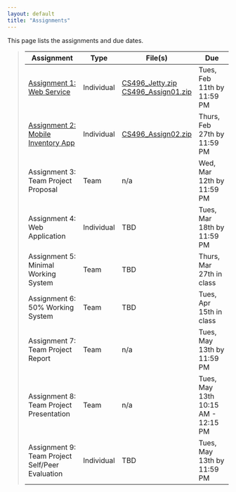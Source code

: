 ```yaml
---
layout: default
title: "Assignments"
---
```


This page lists the assignments and due dates.

> Assignment | Type | File(s) | Due
> ---------- | ---- | ------- | ---
> [Assignment 1: Web Service](assign01.html) | Individual | [CS496\_Jetty.zip](CS496_Jetty.zip) <br /> [CS496\_Assign01.zip](CS496_Assign01.zip) | Tues, Feb 11th by 11:59 PM
> [Assignment 2: Mobile Inventory App](assign02.html) | Individual | [CS496\_Assign02.zip](CS496_Assign02.zip) | Thurs, Feb 27th by 11:59 PM
> Assignment 3: Team Project Proposal | Team | n/a | Wed, Mar 12th by 11:59 PM
> Assignment 4: Web Application | Individual | TBD | Tues, Mar 18th by 11:59 PM
> Assignment 5: Minimal Working System | Team | TBD | Thurs, Mar 27th in class
> Assignment 6: 50% Working System | Team | TBD | Tues, Apr 15th in class
> Assignment 7: Team Project Report | Team | n/a | Tues, May 13th by 11:59 PM
> Assignment 8: Team Project Presentation | Team | n/a | Tues, May 13th 10:15 AM - 12:15 PM
> Assignment 9: Team Project Self/Peer Evaluation | Individual | TBD | Tues, May 13th by 11:59 PM
